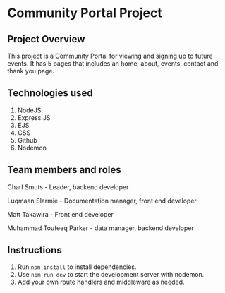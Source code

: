 # Community Portal Project

## Project Overview

This project is a Community Portal for viewing and signing up to future events. It has 5 pages that includes an home, about, events, contact and thank you page.

## Technologies used

1. NodeJS
2. Express.JS
3. EJS
4. CSS
5. Github
6. Nodemon

## Team members and roles

Charl Smuts - Leader, backend developer

Luqmaan Slarmie - Documentation manager, front end developer

Matt Takawira - Front end developer

Muhammad Toufeeq Parker - data manager, backend developer

## Instructions

1. Run `npm install` to install dependencies.
2. Use `npm run dev` to start the development server with nodemon.
3. Add your own route handlers and middleware as needed.